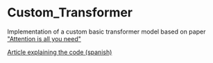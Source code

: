 # Custom_Transformer
Implementation of a custom basic transformer model based on paper ["Attention is all you need"](https://arxiv.org/abs/1706.03762)

[Article explaining the code (spanish)](https://www.capgemini.com/es-es/investigacion/perspectivas-de-expertos/implementacion-de-un-modelo-transformer-basado-en-el-paper-attention-is-all-you-need/)
